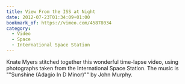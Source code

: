```yaml
---
title: View From the ISS at Night
date: 2012-07-23T01:34:09+01:00
bookmark_of: https://vimeo.com/45878034
category:
  - Video
  - Space
  - International Space Station
---
```

Knate Myers stitched together this wonderful time-lapse video, using photographs taken from the International Space Station. The music is ""Sunshine (Adagio In D Minor)"" by John Murphy.
